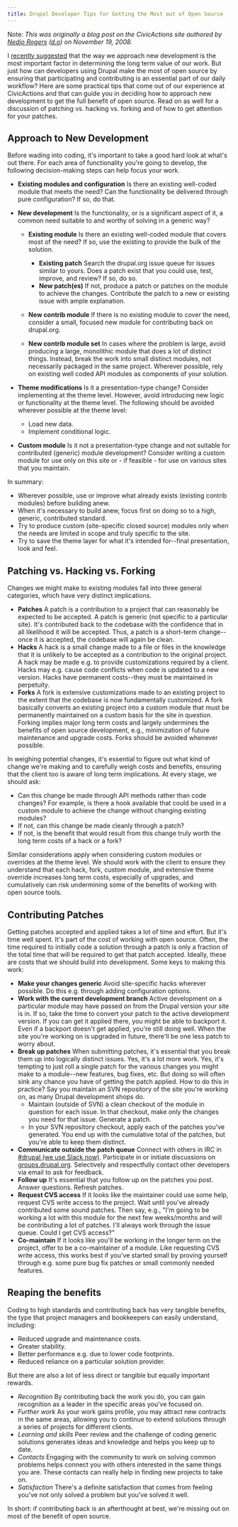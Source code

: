 ```yaml
---
title: Drupal Developer Tips for Getting the Most out of Open Source
---
```


Note: _This was originally a blog post on the CivicActions site authored by [Nedjo Rogers](https://nedjo.ca/) ([d.o](https://www.drupal.org/u/nedjo)) on November 19, 2008._

I [recently suggested](most-important-decision-in-developing-a-drupal-site-contributed-vs-custom-development.md) that the way we approach new development is the most important factor in determining the long term value of our work. But just how can developers using Drupal make the most of open source by ensuring that participating and contributing is an essential part of our daily workflow? Here are some practical tips that come out of our experience at CivicActions and that can guide you in deciding how to approach new development to get the full benefit of open source. Read on as well for a discussion of patching vs. hacking vs. forking and of how to get attention for your patches.

## Approach to New Development

Before wading into coding, it's important to take a good hard look at what's out there. For each area of functionality you're going to develop, the following decision-making steps can help focus your work.

-   **Existing modules and configuration** Is there an existing well-coded module that meets the need? Can the functionality be delivered through pure configuration? If so, do that.
-   **New development** Is the functionality, or is a significant aspect of it, a common need suitable to and worthy of solving in a generic way?

    -   **Existing module** Is there an existing well-coded module that covers most of the need? If so, use the existing to provide the bulk of the solution.

        -   **Existing patch** Search the drupal.org issue queue for issues similar to yours. Does a patch exist that you could use, test, improve, and review? If so, do so.
        -   **New patch(es)** If not, produce a patch or patches on the module to achieve the changes. Contribute the patch to a new or existing issue with ample explanation.

    -   **New contrib module** If there is no existing module to cover the need, consider a small, focused new module for contributing back on drupal.org.
    -   **New contrib module set** In cases where the problem is large, avoid producing a large, monolithic module that does a lot of distinct things. Instead, break the work into small distinct modules, not necessarily packaged in the same project. Wherever possible, rely on existing well coded API modules as components of your solution.

-   **Theme modifications** Is it a presentation-type change? Consider implementing at the theme level. However, avoid introducing new logic or functionality at the theme level. The following should be avoided wherever possible at the theme level:
    -   Load new data.
    -   Implement conditional logic.
-   **Custom module** Is it not a presentation-type change and not suitable for contributed (generic) module development? Consider writing a custom module for use only on this site or - if feasible - for use on various sites that you maintain.

In summary:

-   Wherever possible, use or improve what already exists (existing contrib modules) before building anew.
-   When it's necessary to build anew, focus first on doing so to a high, generic, contributed standard.
-   Try to produce custom (site-specific closed source) modules only when the needs are limited in scope and truly specific to the site.
-   Try to save the theme layer for what it's intended for--final presentation, look and feel.

## Patching vs. Hacking vs. Forking

Changes we might make to existing modules fall into three general categories, which have very distinct implications.

-   **Patches** A patch is a contribution to a project that can reasonably be expected to be accepted. A patch is generic (not specific to a particular site). It's contributed back to the codebase with the confidence that in all likelihood it will be accepted. Thus, a patch is a short-term change--once it is accepted, the codebase will again be clean.
-   **Hacks** A hack is a small change made to a file or files in the knowledge that it is unlikely to be accepted as a contribution to the original project. A hack may be made e.g. to provide customizations required by a client. Hacks may e.g. cause code conflicts when code is updated to a new version. Hacks have permanent costs--they must be maintained in perpetuity.
-   **Forks** A fork is extensive customizations made to an existing project to the extent that the codebase is now fundamentally customized. A fork basically converts an existing project into a custom module that must be permanently maintained on a custom basis for the site in question. Forking implies major long term costs and largely undermines the benefits of open source development, e.g., minimization of future maintenance and upgrade costs. Forks should be avoided whenever possible.

In weighing potential changes, it's essential to figure out what kind of change we're making and to carefully weigh costs and benefits, ensuring that the client too is aware of long term implications. At every stage, we should ask:

-   Can this change be made through API methods rather than code changes? For example, is there a hook available that could be used in a custom module to achieve the change without changing existing modules?
-   If not, can this change be made cleanly through a patch?
-   If not, is the benefit that would result from this change truly worth the long term costs of a hack or a fork?

Similar considerations apply when considering custom modules or overrides at the theme level. We should work with the client to ensure they understand that each hack, fork, custom module, and extensive theme override increases long term costs, especially of upgrades, and cumulatively can risk undermining some of the benefits of working with open source tools.

## Contributing Patches

Getting patches accepted and applied takes a lot of time and effort. But it's time well spent. It's part of the cost of working with open source. Often, the time required to initially code a solution through a patch is only a fraction of the total time that will be required to get that patch accepted. Ideally, these are costs that we should build into development. Some keys to making this work:

-   **Make your changes generic** Avoid site-specific hacks wherever possible. Do this e.g. through adding configuration options.
-   **Work with the current development branch** Active development on a particular module may have passed on from the Drupal version your site is in. If so, take the time to convert your patch to the active development version. If you can get it applied there, you might be able to backport it. Even if a backport doesn't get applied, you're still doing well. When the site you're working on is upgraded in future, there'll be one less patch to worry about.
-   **Break up patches** When submitting patches, it's essential that you break them up into logically distinct issues. Yes, it's a lot more work. Yes, it's tempting to just roll a single patch for the various changes you might make to a module--new features, bug fixes, etc. But doing so will often sink any chance you have of getting the patch applied. How to do this in practice? Say you maintain an SVN repository of the site you're working on, as many Drupal development shops do.
    -   Maintain (outside of SVN) a clean checkout of the module in question for each issue. In that checkout, make only the changes you need for that issue. Generate a patch.
    -   In your SVN repository checkout, apply each of the patches you've generated. You end up with the cumulative total of the patches, but you're able to keep them distinct.
-   **Communicate outside the patch queue** Connect with others in IRC in [#drupal (we use Slack now)](https://www.drupal.org/slack). Participate in or initiate discussions on [groups.drupal.org](https://groups.drupal.org/). Selectively and respectfully contact other developers via email to ask for feedback.
-   **Follow up** It's essential that you follow up on the patches you post. Answer questions. Refresh patches.
-   **Request CVS access** If it looks like the maintainer could use some help, request CVS write access to the project. Wait until you've already contributed some sound patches. Then say, e.g., "I'm going to be working a lot with this module for the next few weeks/months and will be contributing a lot of patches. I'll always work through the issue queue. Could I get CVS access?"
-   **Co-maintain** If it looks like you'll be working in the longer term on the project, offer to be a co-maintainer of a module. Like requesting CVS write access, this works best if you've started small by proving yourself through e.g. some pure bug fix patches or small commonly needed features.

## Reaping the benefits

Coding to high standards and contributing back has very tangible benefits, the type that project managers and bookkeepers can easily understand, including:

-   Reduced upgrade and maintenance costs.
-   Greater stability.
-   Better performance e.g. due to lower code footprints.
-   Reduced reliance on a particular solution provider.

But there are also a lot of less direct or tangible but equally important rewards.

-   _Recognition_ By contributing back the work you do, you can gain recognition as a leader in the specific areas you've focused on.
-   _Further work_ As your work gains profile, you may attract new contracts in the same areas, allowing you to continue to extend solutions through a series of projects for different clients.
-   _Learning and skills_ Peer review and the challenge of coding generic solutions generates ideas and knowledge and helps you keep up to date.
-   _Contacts_ Engaging with the community to work on solving common problems helps connect you with others interested in the same things you are. These contacts can really help in finding new projects to take on.
-   _Satisfaction_ There's a definite satisfaction that comes from feeling you've not only solved a problem but you've solved it well.

In short: if contributing back is an afterthought at best, we're missing out on most of the benefit of open source.
